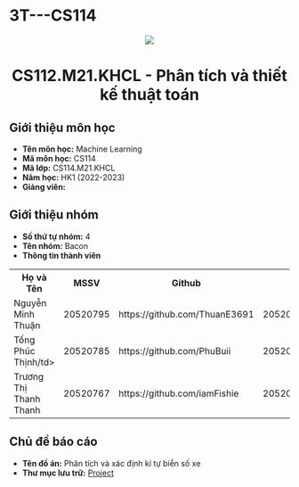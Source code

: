 # 3T---CS114

<p align="center">
   <a href="https://www.uit.edu.vn/">
      <img src="https://i.imgur.com/WmMnSRt.png" border="none">
   </a>
</p>
<h1 align="center">
    CS112.M21.KHCL - Phân tích và thiết kế thuật toán
</h1>

<h2>
   Giới thiệu môn học   
</h2>

- **Tên môn học:** Machine Learning
- **Mã môn học:** CS114
- **Mã lớp:** CS114.M21.KHCL
- **Năm học:** HK1 (2022-2023)
- **Giảng viên:** 

<h2>
   Giới thiệu nhóm
</h2>

- **Số thứ tự nhóm:** 4
- **Tên nhóm:** Bacon
- **Thông tin thành viên** 

<table align="center">
      <tr>
       <th>Họ và Tên</th>
       <th>MSSV</th>
       <th>Github</th>
       <th>Email</th>
      </tr>
      <tr>
       <td>Nguyễn Minh Thuận</td>
       <td>20520795</td>
       <td> https://github.com/ThuanE3691</td>
       <td>20520795@gm.uit.edu.vn</td>  
      </tr>
      <tr>
       <td>Tống Phúc Thịnh/td>
       <td>20520785</td>
       <td> https://github.com/PhuBuii</td>
       <td>20520785@gm.uit.edu.vn</td>  
      </tr>
      <tr>
       <td>Trương Thị Thanh Thanh</td>
       <td>20520767</td>
       <td>https://github.com/iamFishie</td>
       <td>20520767@gm.uit.edu.vn</td>  
      </tr>
</table>


<h2>
  Chủ đề báo cáo 
</h2>

- **Tên đồ án:** Phân tích và xác định kí tự biển số xe  
- **Thư mục lưu trữ:** [Project](Project)


